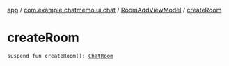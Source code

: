 [app](../../index.md) / [com.example.chatmemo.ui.chat](../index.md) / [RoomAddViewModel](index.md) / [createRoom](./create-room.md)

# createRoom

`suspend fun createRoom(): `[`ChatRoom`](../../com.example.chatmemo.domain.model.entity/-chat-room/index.md)
